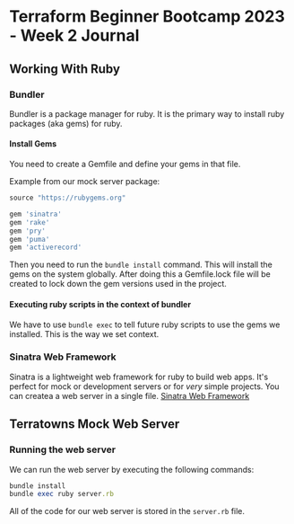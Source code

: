 # Terraform Beginner Bootcamp 2023 - Week 2 Journal

## Working With Ruby

### Bundler

Bundler is a package manager for ruby.  It is the primary way to install ruby packages (aka gems) for ruby.

#### Install Gems
You need to create a Gemfile and define your gems in that file.  

Example from our mock server package:

```rb
source "https://rubygems.org"

gem 'sinatra'
gem 'rake'
gem 'pry'
gem 'puma'
gem 'activerecord'
```

Then you need to run the `bundle install` command.  This will install the gems on the system globally.  After doing this a Gemfile.lock file will be created to lock down the gem versions used in the project.

#### Executing ruby scripts in the context of bundler

We have to use `bundle exec` to tell future ruby scripts to use the gems we installed.  This is the way we set context.


### Sinatra Web Framework

Sinatra is a lightweight web framework for ruby to build web apps.  It's perfect for mock or development servers or for *very* simple projects.   You can createa a web server in a single file.
[Sinatra Web Framework](https://sinatrarb.com/)

## Terratowns Mock Web Server

### Running the web server

We can run the web server by executing the following commands:

```rb
bundle install
bundle exec ruby server.rb
```

All of the code for our web server is stored in the `server.rb` file.